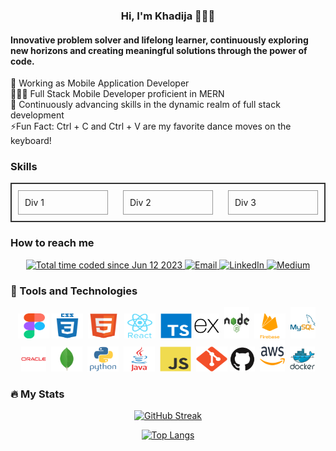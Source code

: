<h3 align="center">Hi, I'm Khadija 👩‍💻📱</h1>

<h4>Innovative problem solver and lifelong learner, continuously exploring new horizons and creating meaningful solutions through the power of code.</h4>

:telescope: Working as Mobile Application Developer <br>
👨🏽‍💻 Full Stack Mobile Developer proficient in MERN <br>
🌱 Continuously advancing skills in the dynamic realm of full stack development <br>
⚡Fun Fact: Ctrl + C and Ctrl + V are my favorite dance moves on the keyboard! <br>

<h3>Skills</h3>
<div style="border: 2px solid #333;
      padding: 10px;
      display: flex;
      justify-content: space-between;">
    <div style=" width: 30%; /* Adjust width as needed */
      padding: 10px;
      border: 1px solid #999;
      box-sizing: border-box;">Div 1</div>
    <div style=" width: 30%; 
      padding: 10px;
      border: 1px solid #999;
      box-sizing: border-box;">Div 2</div>
    <div style=" width: 30%; 
      padding: 10px;
      border: 1px solid #999;
      box-sizing: border-box;">Div 3</div>
</div>

<h3>How to reach me</h3>

<div align="center">
  <a href="https://wakatime.com/@70f35dd4-f52e-48a1-952c-a58557930a57">
    <img src="https://wakatime.com/badge/user/70f35dd4-f52e-48a1-952c-a58557930a57.svg" alt="Total time coded since Jun 12 2023" width="180" height="30"/>
  </a>
  
  <a href="mailto:khadijatuzehra@gmail.com">
    <img src="https://img.shields.io/badge/Gmail-D14836?style=for-the-badge&logo=gmail&logoColor=white" alt="Email" width="80" height="30"/>
  </a>

<a href="https://www.linkedin.com/in/khadija-tuz-zehra/">
    <img src="https://img.shields.io/badge/LinkedIn-blue?style=for-the-badge&logo=linkedin&logoColor=white" alt="LinkedIn" width="80" height="30"/>
</a>

<a href="https://medium.com/@khadijatuzehra">
  <img src="https://img.shields.io/badge/Medium-12100E?style=for-the-badge&logo=medium&logoColor=white" alt="Medium" width="80" height="30" />
</a>
</div>
  
 <h3>🔧 Tools and Technologies </h2>
  <div align="center">
       <img src="https://github.com/devicons/devicon/blob/master/icons/figma/figma-original.svg" title="Figma" **alt="Figma" width="50" height="40"/>
  <img src="https://github.com/devicons/devicon/blob/master/icons/css3/css3-plain-wordmark.svg"  title="CSS3" alt="CSS" width="50" height="40"/>&nbsp;
  <img src="https://github.com/devicons/devicon/blob/master/icons/html5/html5-original.svg" title="HTML5" alt="HTML" width="50" height="40"/>&nbsp;
      <img src="https://github.com/devicons/devicon/blob/master/icons/react/react-original-wordmark.svg" title="React" alt="React" width="50" height="40"/>&nbsp;
      <img src="https://github.com/devicons/devicon/blob/master/icons/typescript/typescript-original.svg" title="Typescript" **alt="Typescript" width="50" height="40"/>
      <img src="https://github.com/devicons/devicon/blob/master/icons/express/express-original.svg" title="Express" **alt="Express" width="40" width="50" height="40"/>&nbsp;
  <img src="https://github.com/devicons/devicon/blob/master/icons/nodejs/nodejs-original-wordmark.svg" title="NodeJS" alt="NodeJS" width="40" height="50"/>&nbsp;
  <img src="https://github.com/devicons/devicon/blob/master/icons/firebase/firebase-plain-wordmark.svg" title="Firebase" alt="Firebase" width="50" height="40"/>&nbsp;
  <img src="https://github.com/devicons/devicon/blob/master/icons/mysql/mysql-original-wordmark.svg" title="MySQL"  alt="MySQL" width="40" height="50"/>&nbsp;
  <img src="https://github.com/devicons/devicon/blob/master/icons/oracle/oracle-original.svg" title="Oracle" **alt="Oracle" width="40" width="50" height="40"/>&nbsp;
  <img src="https://github.com/devicons/devicon/blob/master/icons/mongodb/mongodb-original.svg" title="MongoDB" **alt="MongoDB" width="50" width="40" height="40"/>&nbsp;
  <img src="https://github.com/devicons/devicon/blob/master/icons/python/python-original-wordmark.svg" title="Python" alt="Python"
width="50" height="40"/>&nbsp;
      <img src="https://github.com/devicons/devicon/blob/master/icons/java/java-original-wordmark.svg" title="Java" alt="Java" width="50" height="40"/>&nbsp;
      <img src="https://github.com/devicons/devicon/blob/master/icons/javascript/javascript-original.svg" title="JavaScript" alt="JavaScript" width="50" height="40"/>&nbsp;
      <img src="https://github.com/devicons/devicon/blob/master/icons/git/git-original.svg" title="Git" **alt="Git" width="50" height="40"/>
      <img src="https://github.com/devicons/devicon/blob/master/icons/github/github-original.svg" title="Github" **alt="Github" width="40" width="50" height="40"/>&nbsp;
  <img src="https://github.com/devicons/devicon/blob/master/icons/amazonwebservices/amazonwebservices-original-wordmark.svg" title="AWS" alt="AWS" width="40" height="50"/>&nbsp;
  <img src="https://github.com/devicons/devicon/blob/master/icons/docker/docker-original-wordmark.svg" title="Docker" **alt="Docker" width="40" height="40"/>
 </div>
 
 ### :fire: My Stats
<div align="center">
  
[![GitHub Streak](https://github-readme-streak-stats.herokuapp.com/?user=khadijatuzzehra&theme=dark&background=000000)](https://git.io/streak-stats)
 
[![Top Langs](https://github-readme-stats.vercel.app/api/top-langs/?username=khadijatuzzehra&layout=donut&theme=dark&background=000000)](https://github.com/khadijatuzzehra/github-readme-stats)


 

 <!--START_SECTION:waka-->
<!--END_SECTION:waka-->
 
</div>


